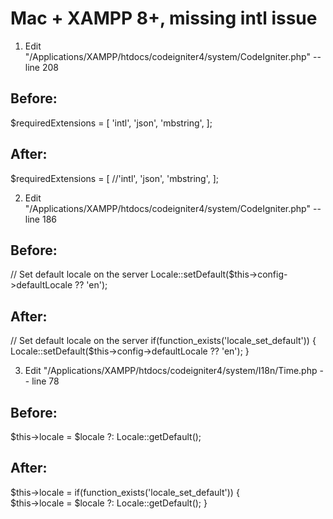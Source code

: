 # Mac + XAMPP 8+, missing intl issue


1. Edit "/Applications/XAMPP/htdocs/codeigniter4/system/CodeIgniter.php" -- line 208

Before:
-------------------------------------------------------------------------------------
$requiredExtensions = [
      'intl',
      'json',
      'mbstring',
];

After:
-------------------------------------------------------------------------------------
$requiredExtensions = [
      //'intl',
      'json',
      'mbstring',
];


2. Edit "/Applications/XAMPP/htdocs/codeigniter4/system/CodeIgniter.php" -- line 186

Before:
-------------------------------------------------------------------------------------
// Set default locale on the server
Locale::setDefault($this->config->defaultLocale ?? 'en');

After:
-------------------------------------------------------------------------------------
// Set default locale on the server
if(function_exists('locale_set_default')) {  
    Locale::setDefault($this->config->defaultLocale ?? 'en');
}



3. Edit "/Applications/XAMPP/htdocs/codeigniter4/system/I18n/Time.php -- line 78

Before:
-------------------------------------------------------------------------------------
$this->locale = $locale ?: Locale::getDefault();

After:
-------------------------------------------------------------------------------------
$this->locale = 
if(function_exists('locale_set_default')) {  
    $this->locale = $locale ?: Locale::getDefault();
}





